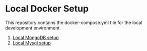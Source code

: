 # Local Docker Setup

This repository contains the docker-compose.yml file for the local development environment.

1. [Local MongoDB setup](./docs/mongod-db-compose.md)
2. [Local Mysql setup](./docs/mysql-db-compose.md)


